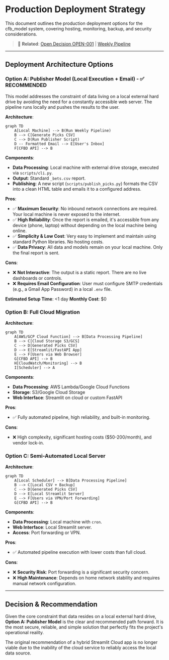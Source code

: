 # Production Deployment Strategy

This document outlines the production deployment options for the cfb_model system, covering hosting, monitoring, backup, and security considerations.

> 🔗 **Related**: [Open Decision OPEN-001](../project_org/open_decisions.md#open-001-production-deployment-strategy) | [Weekly Pipeline](weekly_pipeline.md)

---

## Deployment Architecture Options

### Option A: Publisher Model (Local Execution + Email) - ✅ RECOMMENDED

This model addresses the constraint of data living on a local external hard drive by avoiding the need for a constantly accessible web server. The pipeline runs locally and pushes the results to the user.

**Architecture**:
```mermaid
graph TD
    A[Local Machine] --> B(Run Weekly Pipeline)
    B --> C[Generate Picks CSV]
    C --> D(Run Publisher Script)
    D -- Formatted Email --> E[User's Inbox]
    F[CFBD API] --> B
```

**Components**:
- **Data Processing**: Local machine with external drive storage, executed via `scripts/cli.py`.
- **Output**: Standard `_bets.csv` report.
- **Publishing**: A new script (`scripts/publish_picks.py`) formats the CSV into a clean HTML table and emails it to a configured address.

**Pros**:
- ✅ **Maximum Security**: No inbound network connections are required. Your local machine is never exposed to the internet.
- ✅ **High Reliability**: Once the report is emailed, it's accessible from any device (phone, laptop) without depending on the local machine being online.
- ✅ **Simplicity & Low Cost**: Very easy to implement and maintain using standard Python libraries. No hosting costs.
- ✅ **Data Privacy**: All data and models remain on your local machine. Only the final report is sent.

**Cons**:
- ❌ **Not Interactive**: The output is a static report. There are no live dashboards or controls.
- ❌ **Requires Email Configuration**: User must configure SMTP credentials (e.g., a Gmail App Password) in a local `.env` file.

**Estimated Setup Time**: <1 day
**Monthly Cost**: $0

### Option B: Full Cloud Migration

**Architecture**:
```mermaid
graph TD
    A[AWS/GCP Cloud Function] --> B[Data Processing Pipeline]
    B --> C[Cloud Storage S3/GCS]
    C --> D[Generated Picks CSV]
    D --> E[Streamlit/FastAPI App]
    E --> F[Users via Web Browser]
    G[CFBD API] --> B
    H[CloudWatch/Monitoring] --> B
    I[Scheduler] --> A
```

**Components**:
- **Data Processing**: AWS Lambda/Google Cloud Functions
- **Storage**: S3/Google Cloud Storage
- **Web Interface**: Streamlit on cloud or custom FastAPI

**Pros**:
- ✅ Fully automated pipeline, high reliability, and built-in monitoring.

**Cons**:
- ❌ High complexity, significant hosting costs ($50-200/month), and vendor lock-in.

### Option C: Semi-Automated Local Server

**Architecture**:
```mermaid
graph TD
    A[Local Scheduler] --> B[Data Processing Pipeline]
    B --> C[Local CSV + Backup]
    C --> D[Generated Picks CSV]
    D --> E[Local Streamlit Server]
    E --> F[Users via VPN/Port Forwarding]
    G[CFBD API] --> B
```

**Components**:
- **Data Processing**: Local machine with `cron`.
- **Web Interface**: Local Streamlit server.
- **Access**: Port forwarding or VPN.

**Pros**:
- ✅ Automated pipeline execution with lower costs than full cloud.

**Cons**:
- ❌ **Security Risk**: Port forwarding is a significant security concern.
- ❌ **High Maintenance**: Depends on home network stability and requires manual network configuration.

---

## Decision & Recommendation

Given the core constraint that data resides on a local external hard drive, **Option A: Publisher Model** is the clear and recommended path forward. It is the most secure, reliable, and simple solution that perfectly fits the project's operational reality.

The original recommendation of a hybrid Streamlit Cloud app is no longer viable due to the inability of the cloud service to reliably access the local data source.